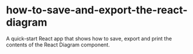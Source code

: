 # how-to-save-and-export-the-react-diagram
A quick-start React app that shows how to save, export and print the contents of the React Diagram component.
